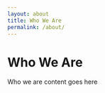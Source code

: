 ```yaml
---
layout: about
title: Who We Are
permalink: /about/
---
```


<h1>Who We Are</H1>
Who we are content goes here